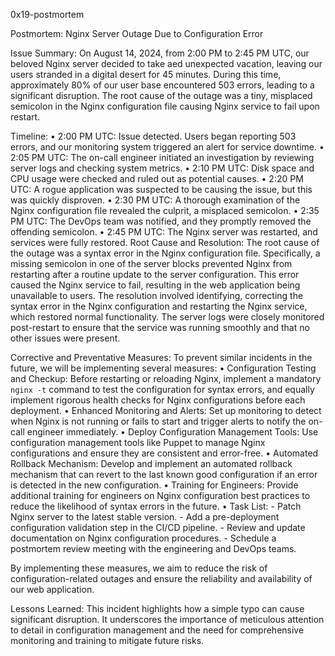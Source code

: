 0x19-postmortem

Postmortem: Nginx Server Outage Due to Configuration Error

Issue Summary:
On  August 14, 2024, from 2:00 PM to 2:45 PM UTC, our beloved Nginx server decided to take aed unexpected vacation, leaving our users stranded in a digital desert for 45 minutes. During this time, approximately 80% of our user base encountered 503 errors, leading to a significant disruption. 
The root cause of the outage was a tiny, misplaced semicolon in the Nginx configuration file causing Nginx service to fail upon restart.

Timeline:
    • 2:00 PM UTC: Issue detected. Users began reporting 503 errors, and our monitoring system triggered an alert for service downtime.
    • 2:05 PM UTC: The on-call engineer initiated an investigation by reviewing server logs and checking system metrics.
    • 2:10 PM UTC: Disk space and CPU usage were checked and ruled out as potential causes.
    • 2:20 PM UTC: A rogue application was suspected to be causing the issue, but this was quickly disproven.
    • 2:30 PM UTC: A thorough examination of the Nginx configuration file revealed the culprit, a misplaced semicolon.
    • 2:35 PM UTC: The DevOps team was notified, and they promptly removed the offending semicolon.
    • 2:45 PM UTC: The Nginx server was restarted, and services were fully restored.
Root Cause and Resolution:
The root cause of the outage was a syntax error in the Nginx configuration file. Specifically, a missing semicolon in one of the server blocks prevented Nginx from restarting after a routine update to the server configuration. This error caused the Nginx service to fail, resulting in the web application being unavailable to users.
The resolution involved identifying, correcting the syntax error in the Nginx configuration and restarting the Nginx service, which restored normal functionality. The server logs were closely monitored post-restart to ensure that the service was running smoothly and that no other issues were present. 

Corrective and Preventative Measures:
To prevent similar incidents in the future, we will be implementing several measures:
    • Configuration Testing and Checkup: Before restarting or reloading Nginx, implement a mandatory `nginx -t` command to test the configuration for syntax errors, and equally implement rigorous health checks for Nginx configurations before each deployment.
    • Enhanced Monitoring and Alerts: Set up monitoring to detect when Nginx is not running or fails to start and trigger alerts to notify the on-call engineer immediately.
    • Deploy Configuration Management Tools: Use configuration management tools like Puppet to manage Nginx configurations and ensure they are consistent and error-free.
    • Automated Rollback Mechanism: Develop and implement an automated rollback mechanism that can revert to the last known good configuration if an error is detected in the new configuration.
    • Training for Engineers: Provide additional training for engineers on Nginx configuration best practices to reduce the likelihood of syntax errors in the future.
    • Task List:
      - Patch Nginx server to the latest stable version.
      - Add a pre-deployment configuration validation step in the CI/CD pipeline.
      - Review and update documentation on Nginx configuration procedures.
      - Schedule a postmortem review meeting with the engineering and DevOps teams.

By implementing these measures, we aim to reduce the risk of configuration-related outages and ensure the reliability and availability of our web application.

Lessons Learned: This incident highlights how a simple typo can cause significant disruption. It underscores the importance of meticulous attention to detail in configuration management and the need for comprehensive monitoring and training to mitigate future risks.
